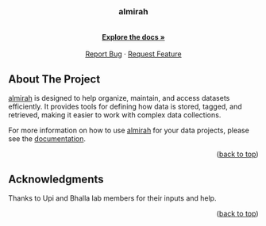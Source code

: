 <div id="top"></div>

<br />
<div align="center">

  <h3 align="center">almirah</h3>

  <p align="center">
	<br />
	<a href="https://girishmm.github.io/almirah"><strong>Explore the docs »</strong></a>
	<br />
	<br />
	<a href="https://github.com/girishmm/almirah/issues">Report Bug</a>
	·
	<a href="https://github.com/girishmm/almirah/issues">Request Feature</a>
  </p>
</div>

## About The Project

[almirah](https://github.com/girishmm/almirah) is designed to help
organize, maintain, and access datasets efficiently. It provides tools
for defining how data is stored, tagged, and retrieved, making it
easier to work with complex data collections.

For more information on how to use
[almirah](https://github.com/girishmm/almirah) for your data projects,
please see the [documentation](https://girishmm.github.io/almirah/).

<p align="right">(<a href="#top">back to top</a>)</p>

## Acknowledgments

Thanks to Upi and Bhalla lab members for their inputs and help.

<p align="right">(<a href="#top">back to top</a>)</p>

